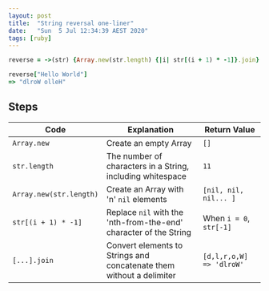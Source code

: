 ```yaml
---
layout: post
title:  "String reversal one-liner"
date:   "Sun  5 Jul 12:34:39 AEST 2020"
tags: [ruby]
---
```

```rb
reverse = ->(str) {Array.new(str.length) {|i| str[(i + 1) * -1]}.join}

reverse["Hello World"]
=> "dlroW olleH"
```

## Steps

| Code                    | Explanation                                                          | Return Value             |
|-------------------------|----------------------------------------------------------------------|--------------------------|
| `Array.new`             | Create an empty Array                                                | `[]`                     |
| `str.length`            | The number of characters in a String, including whitespace           | `11`                     |
| `Array.new(str.length)` | Create an Array with 'n' `nil` elements                              | `[nil, nil, nil... ]`    |
| `str[(i + 1) * -1]`     | Replace `nil` with the 'nth-from-the-end' character of the String    | When `i = 0`, `str[-1]`  |
| `[...].join`            | Convert elements to Strings and concatenate them without a delimiter | `[d,l,r,o,W] => 'dlroW'` |
